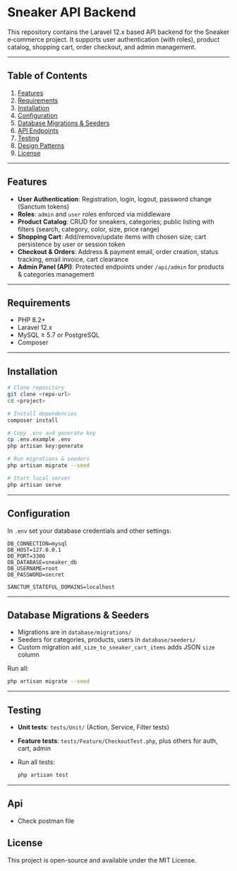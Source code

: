 # Sneaker API Backend

This repository contains the Laravel 12.x based API backend for the Sneaker e‑commerce project. It supports user authentication (with roles), product catalog, shopping cart, order checkout, and admin management.

---

## Table of Contents

1. [Features](#features)
2. [Requirements](#requirements)
3. [Installation](#installation)
4. [Configuration](#configuration)
5. [Database Migrations & Seeders](#database-migrations--seeders)
6. [API Endpoints](#api-endpoints)
7. [Testing](#testing)
8. [Design Patterns](#design-patterns)
9. [License](#license)

---

## Features

* **User Authentication**: Registration, login, logout, password change (Sanctum tokens)
* **Roles**: `admin` and `user` roles enforced via middleware
* **Product Catalog**: CRUD for sneakers, categories; public listing with filters (search, category, color, size, price range)
* **Shopping Cart**: Add/remove/update items with chosen size; cart persistence by user or session token
* **Checkout & Orders**: Address & payment email, order creation, status tracking, email invoice, cart clearance
* **Admin Panel (API)**: Protected endpoints under `/api/admin` for products & categories management

---

## Requirements

* PHP 8.2+
* Laravel 12.x
* MySQL ≥ 5.7 or PostgreSQL
* Composer

---

## Installation

```bash
# Clone repository
git clone <repo-url>
cd <project>

# Install dependencies
composer install

# Copy .env and generate key
cp .env.example .env
php artisan key:generate

# Run migrations & seeders
php artisan migrate --seed

# Start local server
php artisan serve
```

---

## Configuration

In `.env` set your database credentials and other settings:

```dotenv
DB_CONNECTION=mysql
DB_HOST=127.0.0.1
DB_PORT=3306
DB_DATABASE=sneaker_db
DB_USERNAME=root
DB_PASSWORD=secret

SANCTUM_STATEFUL_DOMAINS=localhost
```

---

## Database Migrations & Seeders

* Migrations are in `database/migrations/`
* Seeders for categories, products, users in `database/seeders/`
* Custom migration `add_size_to_sneaker_cart_items` adds JSON `size` column

Run all:

```bash
php artisan migrate --seed
```

---



## Testing

* **Unit tests**: `tests/Unit/` (Action, Service, Filter tests)
* **Feature tests**: `tests/Feature/CheckoutTest.php`, plus others for auth, cart, admin
* Run all tests:

  ```bash
  php artisan test
  ```

---
## Api
* Check postman file

## License

This project is open-source and available under the MIT License.
